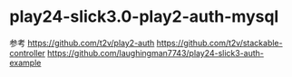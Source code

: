 # play24-slick3.0-play2-auth-mysql


参考
https://github.com/t2v/play2-auth
https://github.com/t2v/stackable-controller
https://github.com/laughingman7743/play24-slick3-auth-example
